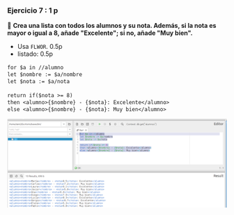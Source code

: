 ### **Ejercicio 7** : 1 p 
📌 **Crea una lista con todos los alumnos y su nota. Además, si la nota es mayor o igual a 8, añade "Excelente"; si no, añade "Muy bien".**  
- Usa `FLWOR`. 0.5p 
- listado: 0.5p   

```
for $a in //alumno
let $nombre := $a/nombre
let $nota := $a/nota

return if($nota >= 8)
then <alumno>{$nombre} - {$nota}: Excelente</alumno>
else <alumno>{$nombre} - {$nota}: Muy bien</alumno>
```
![alt text](capturas/7.png)